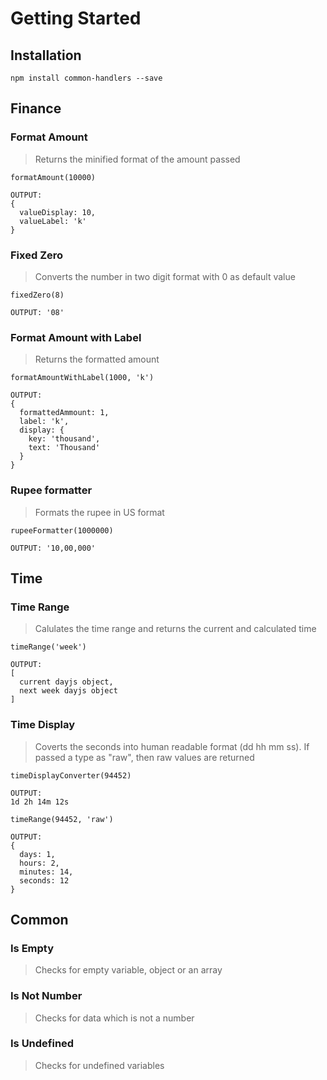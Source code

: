 # Getting Started

## Installation

```console
npm install common-handlers --save
```

## Finance
### Format Amount
> Returns the minified format of the amount passed
```console
formatAmount(10000)

OUTPUT:
{
  valueDisplay: 10,
  valueLabel: 'k'
}
```

### Fixed Zero
> Converts the number in two digit format with 0 as default value
```console
fixedZero(8)

OUTPUT: '08'
```

### Format Amount with Label
> Returns the formatted amount
```console
formatAmountWithLabel(1000, 'k')

OUTPUT:
{
  formattedAmmount: 1,
  label: 'k',
  display: {
    key: 'thousand',
    text: 'Thousand'
  }
}
```

### Rupee formatter
> Formats the rupee in US format
```console
rupeeFormatter(1000000)

OUTPUT: '10,00,000'
```

## Time
### Time Range
> Calulates the time range and returns the current and calculated time
```console
timeRange('week')

OUTPUT: 
[
  current dayjs object,
  next week dayjs object
]
```

### Time Display
> Coverts the seconds into human readable format (dd hh mm ss). If passed a type as "raw", then raw values are returned
```console
timeDisplayConverter(94452)

OUTPUT: 
1d 2h 14m 12s

timeRange(94452, 'raw')

OUTPUT: 
{
  days: 1,
  hours: 2,
  minutes: 14,
  seconds: 12
}
```

## Common
### Is Empty
> Checks for empty variable, object or an array

### Is Not Number
> Checks for data which is not a number

### Is Undefined
> Checks for undefined variables